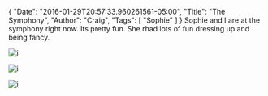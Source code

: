 {
  "Date": "2016-01-29T20:57:33.960261561-05:00",
  "Title": "The Symphony",
  "Author": "Craig",
  "Tags": [
    "Sophie"
  ]
}
Sophie and I are at the symphony right now. Its pretty fun. She rhad lots of fun dressing up and being fancy.

![i](img/2016-01-29-2245-IMG-20160129-193727.jpg)

![i](img/2016-01-29-2245-IMG-20160129-202541.jpg)

![i](img/2016-01-29-2245-IMG-20160129-204159.jpg)